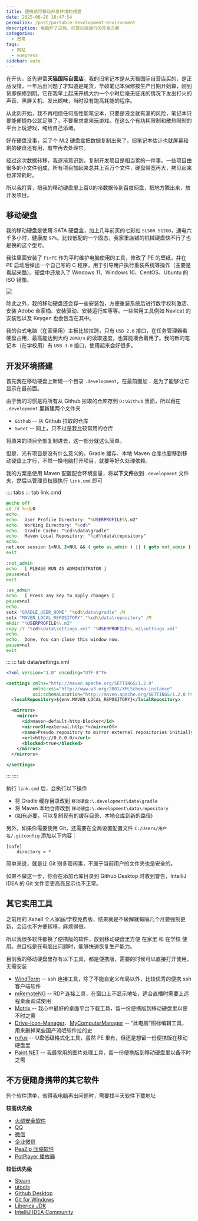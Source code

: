 ```yaml
---
title: 便携式可移动开发环境的搭建
date: 2025-08-26 18:47:54
permalink: /post/portable-development-environment
description: 电脑坏了之后，打算以后施行的开发方案
categories: 
  - 日常
tags: 
  - 网站
  - vuepress
sidebar: auto
---
```


在开头，首先避雷**天猫国际自营店**。我的旧笔记本是从天猫国际自营店买的，是正品没错，一年后出问题了才知道是尾货，华硕笔记本保修按生产日期开始算，刚到货即保修到期。它在我早上起床开机大约一个小时后毫无征兆的情况下发出打火的声音、黑屏关机、发出糊味，当时没有跑高耗能的程序。

从此刻开始，我不再相信任何高性能笔记本，只要是液金就有漏的风险，笔记本只要能便捷办公就足够了，不要奢求拿来玩游戏。在这么个有功耗限制和散热限制的平台上玩游戏，纯给自己添堵。

好在硬盘没事，买了个 M.2 硬盘盒把数据复制出来了，旧笔记本估计也就屏幕和剩的硬盘还有用，有空再去处理它。

经过这次数据转移，我逐渐意识到，复制开发项目是相当累的一件事。一些项目由很多的小文件组成，所有项目加起来总共上百万个文件，硬盘带宽再大，拷贝起来也非常耗时。

所以我打算，把我的移动硬盘里上百G的冷数据传到百度网盘，把地方腾出来，放开发项目。

## 移动硬盘

我的移动硬盘是使用 SATA 硬盘盒，加上几年前买的七彩虹 `SL500 512GB`，通电六千多小时，健康度 `97%`。比较低配的一个固态，我家里店铺的机械硬盘快不行了也是换的这个型号。

我往里面安装了 `FirPE` 作为平时维护电脑使用的工具，修改了 PE 的壁纸，并在 PE 启动后弹出一个自己写的 C 程序，用于引导用户执行重装系统等操作（主要是看起来酷）。硬盘中还放入了 Windows 11、Windows 10、CentOS、Ubuntu 的 ISO 镜像。

![](https://pic1.imgdb.cn/item/68ad97cf58cb8da5c852a421.png)

除此之外，我的移动硬盘还会存一些安装包，方便重装系统后进行数字权利激活、安装 Adobe 全家桶、安装驱动、安装运行库等等。一些常用工具例如 Navicat 的安装包以及 Keygen 也会包含在其中。

我的台式电脑（在家里用）主板比较拉跨，只有 `USB 2.0` 接口，在任务管理器看硬盘占用，最高能达到大约 `20MB/s` 的读取速度，也算能凑合着用了。我的新的笔记本（在学校用）有 `USB 3.0` 接口，使用起来会好很多。

## 开发环境搭建

首先我在移动硬盘上新建一个目录 `.development`，在最前面加 `.` 是为了能够让它显示在最前面。

由于我的习惯是将所有从 Github 拉取的仓库存到 `D:\Github` 里面，所以再在 `.development` 里新建两个文件夹
+ `Github` -- 从 Github 拉取的仓库
+ `Sweet` -- 同上，只不过是我比较常用的仓库

将原来的项目全部复制进去，这一部分就这么简单。

但是，光有项目是没有什么意义的，Gradle 缓存、本地 Maven 仓库也要移到移动硬盘上才行，不然一换电脑打开项目，就要等好久处理依赖。

我的方案是使用 Maven 配置配合环境变量，将**以下文件**放到 `.development` 文件夹，然后以管理员权限执行 `link.cmd` 即可

:::: tabs
::: tab link.cmd

```bat
@echo off
cd /d %~dp0
echo.
echo.  User Profile Directory: "%USERPROFILE%\.m2"
echo.  Working Directory: "%cd%"
echo.  Gradle Cache: "%cd%\data\gradle"
echo.  Maven Local Repository: "%cd%\data\repository"
echo.
net.exe session 1>NUL 2>NUL && ( goto as_admin ) || ( goto not_admin )
exit

:not_admin
echo.  [ PLEASE RUN AS ADMINISTRATOR ]
pause>nul
exit

:as_admin
echo.  [ Press any key to apply changes ]
pause>nul
echo.
setx "GRADLE_USER_HOME" "%cd%\data\gradle" /M
setx "MAVEN_LOCAL_REPOSITORY" "%cd%\data\repository" /M
mkdir "%USERPROFILE%\.m2"
copy /Y "%cd%\data\settings.xml" "%USERPROFILE%\.m2\settings.xml"
echo.
echo.  Done. You can close this window now.
pause>nul
exit

```

:::
::: tab data/settings.xml

```xml
<?xml version="1.0" encoding="UTF-8"?>

<settings xmlns="http://maven.apache.org/SETTINGS/1.2.0"
          xmlns:xsi="http://www.w3.org/2001/XMLSchema-instance"
          xsi:schemaLocation="http://maven.apache.org/SETTINGS/1.2.0 https://maven.apache.org/xsd/settings-1.2.0.xsd">
  <localRepository>${env.MAVEN_LOCAL_REPOSITORY}</localRepository>

  <mirrors>
    <mirror>
      <id>maven-default-http-blocker</id>
      <mirrorOf>external:http:*</mirrorOf>
      <name>Pseudo repository to mirror external repositories initially using HTTP.</name>
      <url>http://0.0.0.0/</url>
      <blocked>true</blocked>
    </mirror>
  </mirrors>

</settings>
```

:::
::::

执行 `link.cmd` 后，会执行以下操作
+ 将 Gradle 缓存目录改到 `移动硬盘:\.development\data\gradle`
+ 将 Maven 本地仓库改到 `移动硬盘:\.development\data\repository`
+ (如有必要，可以复制现有的缓存目录、本地仓库到新的路径)

另外，如果你需要使用 Git，还需要在全局设置配置文件 `C:/Users/用户名/.gitconfig` 添加以下内容：
```
[safe]
    directory = *
```
简单来说，就是让 Git 别多管闲事，不属于当前用户的文件夹也是安全的。

如果不做这一步，你会在添加仓库目录到 Github Desktop 时收到警告，IntelliJ IDEA 的 Git 文件变更高亮显示也不正常。

## 其它实用工具

之前用的 Xshell 个人家庭/学校免费版，结果就是不破解就每隔几个月要强制更新，会话也不方便转移，麻烦得很。

所以我很多软件都换了便携版的软件，放到移动硬盘里方便 在家里 和 在学校 使用。总目标是在电脑出问题时，能够快速恢复生产能力。

目前我的移动硬盘里存有以下工具，都是便携版，需要的时候可以直接打开使用，无需安装
+ [WindTerm](https://github.com/kingToolbox/WindTerm/releases) -- ssh 连接工具，除了不能自定义布局以外，比较优秀的便携 ssh 客户端软件
+ [mRemoteNG](https://github.com/mRemoteNG/mRemoteNG/releases) -- RDP 连接工具，在窗口上不显示地址，适合直播时需要上远程桌面调试使用
+ [Motrix](https://motrix.app/zh-CN/) -- 我心中最好的桌面平台下载工具，留一份便携版到移动硬盘里以便不时之需
+ [Drive-Icon-Manager](https://github.com/Return-Log/Drive-Icon-Manager/releases)、[MyComputerManager](https://github.com/1357310795/MyComputerManager/releases) -- “此电脑”图标编辑工具，用来删掉某些国产流氓软件拉的史
+ [rufus](https://rufus.ie/zh) -- U盘低级格式化工具，虽然 PE 里有，但还是想留一份便携版在移动硬盘里
+ [Paint.NET](https://github.com/paintdotnet/release/releases/latest) -- 我最常用的图片处理工具，留一份便携版到移动硬盘里以备不时之需

## 不方便随身携带的其它软件

列个软件清单，省得我电脑再出问题时，需要找半天软件下载地址

**较高优先级**
+ [火绒安全软件](https://www.huorong.cn/person)
+ [QQ](https://im.qq.com/pcqq/index.shtml)
+ [微信](https://pc.weixin.qq.com/)
+ [企业微信](https://work.weixin.qq.com/#indexDownload)
+ [PeaZip 压缩软件](https://peazip.github.io/peazip-64bit.html)
+ [PotPlayer 播放器](https://potplayer.tv/?lang=zh_CN)

**较低优先级**
+ [Steam](https://store.steampowered.com/about/)
+ [utools](https://www.u-tools.cn/download/)
+ [Github Desktop](https://desktop.github.com/download/)
+ [Git for Windows](https://gitforwindows.org/)
+ [Liberica JDK](http://bell-sw.com/pages/downloads)
+ [IntelliJ IDEA Community](https://www.jetbrains.com/zh-cn/idea/download/#community-edition)
